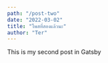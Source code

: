 ```yaml
---
path: "/post-two"
date: "2022-03-02"
title: "โพสที่สองแล้วนะ"
author: "Ter"
---
```


This is my second post in Gatsby
